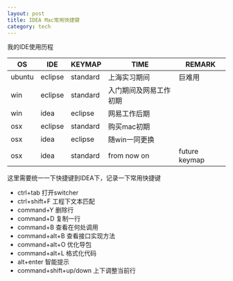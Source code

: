 ```yaml
---
layout: post
title: IDEA Mac常用快捷键
category: tech
---
```


我的IDE使用历程

| OS | IDE | KEYMAP | TIME | REMARK |  
|----|----|----|----|----|
| ubuntu | eclipse | standard | 上海实习期间 | 巨难用 |
| win | eclipse | standard | 入门期间及网易工作初期 | |
| win | idea | eclipse | 网易工作后期 | |
| osx | eclipse | standard | 购买mac初期 | |
| osx | idea | eclipse | 随win一同更换 | |
| osx | idea | standard | from now on | future keymap |

这里需要统一一下快捷键到IDEA下，记录一下常用快捷键

- ctrl+tab 打开switcher
- ctrl+shift+F 工程下文本匹配
- command+Y 删除行
- command+D 复制一行
- command+B 查看在何处调用
- command+alt+B 查看接口实现方法
- command+alt+O 优化导包
- command+alt+L 格式化代码
- alt+enter 智能提示
- command+shift+up/down 上下调整当前行
